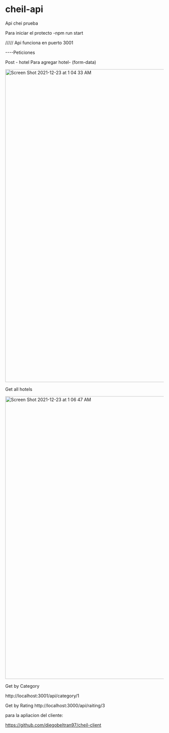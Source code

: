 # cheil-api
Api chei prueba


Para iniciar el protecto
 -npm run start


///// Api funciona en puerto 3001

----Peticiones

Post - hotel
Para agregar hotel- (form-data)

<img width="995" alt="Screen Shot 2021-12-23 at 1 04 33 AM" src="https://user-images.githubusercontent.com/16843660/147195878-b0059861-3334-4edd-96c2-ff848587ea78.png">


Get all hotels

<img width="899" alt="Screen Shot 2021-12-23 at 1 06 47 AM" src="https://user-images.githubusercontent.com/16843660/147196048-44fa4437-1488-475b-b297-733d914bf4ca.png">


Get by Category

http://localhost:3001/api/category/1


Get by Rating
http://localhost:3000/api/raiting/3

para la apliacion del cliente:

https://github.com/diegobeltran97/cheil-client



